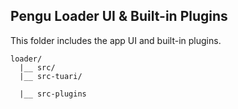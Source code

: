 ## Pengu Loader UI & Built-in Plugins

This folder includes the app UI and built-in plugins.

```
loader/
  |__ src/
  |__ src-tuari/

  |__ src-plugins